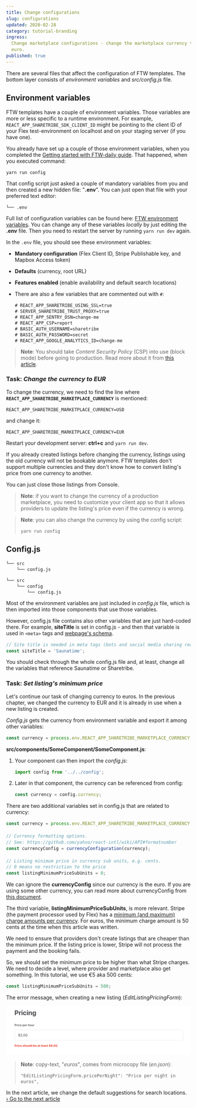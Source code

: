 ```yaml
---
title: Change configurations
slug: configurations
updated: 2020-02-28
category: tutorial-branding
ingress:
  Change marketplace configurations - change the marketplace currency to
  euro.
published: true
---
```


There are several files that affect the configuration of FTW templates.
The bottom layer consists of _environment variables_ and _src/config.js_
file.

## Environment variables

FTW templates have a couple of environment variables. Those variables
are more or less specific to a runtime environment. For example,
`REACT_APP_SHARETRIBE_SDK_CLIENT_ID` might be pointing to the client ID
of your Flex test-environment on localhost and on your staging server
(if you have one).

You already have set up a couple of those environment variables, when
you completed the
[Getting started with FTW-daily guide](/introduction/getting-started-with-ftw-daily/).
That happened, when you executed command:

```shell
yarn run config
```

That config script just asked a couple of mandatory variables from you
and then created a new hidden file: "**.env**". You can just open that
file with your preferred text editor:

```shell
└── .env
```

Full list of configuration variables can be found here:
[FTW environment variables](/ftw/ftw-env/). You can change any of these
variables _locally_ by just editing the **.env** file. Then you need to
restart the server by running `yarn run dev` again.

<extrainfo title="What you should see inside .env file?">

In the `.env` file, you should see these environment variables:

- **Mandatory configuration** (Flex Client ID, Stripe Publishable key,
  and Mapbox Access token)
- **Defaults** (currency, root URL)
- **Features enabled** (enable availability and default search
  locations)
- There are also a few variables that are commented out with `#`:

  ```shell
  # REACT_APP_SHARETRIBE_USING_SSL=true
  # SERVER_SHARETRIBE_TRUST_PROXY=true
  # REACT_APP_SENTRY_DSN=change-me
  # REACT_APP_CSP=report
  # BASIC_AUTH_USERNAME=sharetribe
  # BASIC_AUTH_PASSWORD=secret
  # REACT_APP_GOOGLE_ANALYTICS_ID=change-me
  ```

> **Note**: You should take _Content Security Policy_ (CSP) into use
> (block mode) before going to production. Read more about it from
> [this article](/ftw/how-to-set-up-csp-for-ftw/).

</extrainfo>

### Task: _Change the currency to EUR_

To change the currency, we need to find the line where
**`REACT_APP_SHARETRIBE_MARKETPLACE_CURRENCY`** is mentioned:

```shell
REACT_APP_SHARETRIBE_MARKETPLACE_CURRENCY=USD
```

and change it:

```shell
REACT_APP_SHARETRIBE_MARKETPLACE_CURRENCY=EUR
```

Restart your development server: **ctrl+c** and `yarn run dev`.

<extrainfo title="Why my old listings have a wrong currency?">

If you already created listings before changing the currency, listings
using the old currency will not be bookable anymore. FTW templates don't
support multiple currencies and they don't know how to convert listing's
price from one currency to another.

You can just close those listings from Console.

> **Note**: if you want to change the currency of a production
> marketplace, you need to customize your client app so that it allows
> providers to update the listing's price even if the currency is wrong.

</extrainfo>

> **Note**: you can also change the currency by using the config script:
>
> ```shell
> yarn run config
> ```

## Config.js

```shell
└── src
    └── config.js
```

<extrainfo title="FTW-product has moved config files into a different location">

```shell
└── src
    └── config
        └── config.js
```

</extrainfo>

Most of the environment variables are just included in _config.js_ file,
which is then imported into those components that use those variables.

However, config.js file contains also other variables that are just
hard-coded there. For example, **siteTitle** is set in config.js - and
then that variable is used in `<meta>` tags and
[webpage's schema](https://schema.org/).

```js
// Site title is needed in meta tags (bots and social media sharing reads those)
const siteTitle = 'Saunatime';
```

You should check through the whole config.js file and, at least, change
all the variables that reference Saunatime or Sharetribe.

### Task: _Set listing's minimum price_

Let's continue our task of changing currency to euros. In the previous
chapter, we changed the currency to EUR and it is already in use when a
new listing is created.

<extrainfo title="Extra: how to import currency on component file?">

_Config.js_ gets the currency from environment variable and export it
among other variables:

```js
const currency = process.env.REACT_APP_SHARETRIBE_MARKETPLACE_CURRENCY;
```

**src/components/SomeComponent/SomeComponent.js**:

1. Your component can then import the _config.js_:

   ```js
   import config from '../../config';
   ```

2. Later in that component, the currency can be referenced from config:
   ```js
   const currency = config.currency;
   ```

</extrainfo>

There are two additional variables set in config.js that are related to
currency:

```js
const currency = process.env.REACT_APP_SHARETRIBE_MARKETPLACE_CURRENCY;

// Currency formatting options.
// See: https://github.com/yahoo/react-intl/wiki/API#formatnumber
const currencyConfig = currencyConfiguration(currency);

// Listing minimum price in currency sub units, e.g. cents.
// 0 means no restriction to the price
const listingMinimumPriceSubUnits = 0;
```

We can ignore the **currencyConfig** since our currency is the euro. If
you are using some other currency, you can read more about
currencyConfig from
[this document](/ftw/how-to-set-up-currency-in-ftw/#3-check-the-currency-configjs-file).

The third variable, **listingMinimumPriceSubUnits**, is more relevant.
Stripe (the payment processor used by Flex) has a
[minimum (and maximum) charge amounts per currency](https://stripe.com/docs/currencies#minimum-and-maximum-charge-amounts).
For euros, the minimum charge amount is 50 cents at the time when this
article was written.

We need to ensure that providers don't create listings that are cheaper
than the minimum price. If the listing price is lower, Stripe will not
process the payment and the booking fails.

So, we should set the minimum price to be higher than what Stripe
charges. We need to decide a level, where provider and marketplace also
get something. In this tutorial, we use €5 aka 500 cents:

```js
const listingMinimumPriceSubUnits = 500;
```

The error message, when creating a new listing
(_EditListingPricingForm_):

![EditListingPricingForm: validation for minimum price](./minimum-price.png)

> **Note**: copy-text, "_euros_", comes from microcopy file
> (_en.json_):<br/>
>
> ```
> "EditListingPricingForm.pricePerNight": "Price per night in euros",
> ```

In the next article, we change the default suggestions for search
locations.<br />
[› Go to the next article](/tutorial/change-default-locations/)
